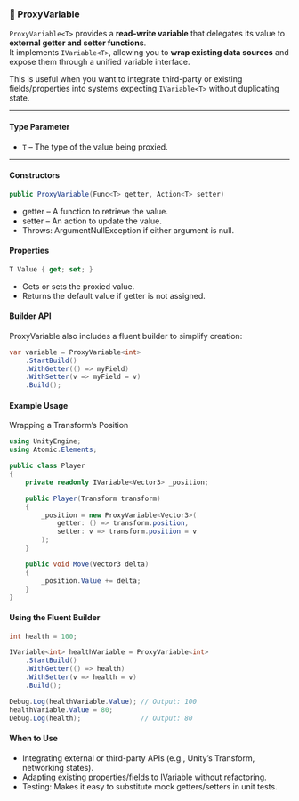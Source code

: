 ### 🧩 ProxyVariable<T>

`ProxyVariable<T>` provides a **read-write variable** that delegates its value to **external getter and setter functions**.  
It implements `IVariable<T>`, allowing you to **wrap existing data sources** and expose them through a unified variable interface.

This is useful when you want to integrate third-party or existing fields/properties into systems expecting `IVariable<T>` without duplicating state.

---

#### Type Parameter
- `T` – The type of the value being proxied.

---

#### Constructors

```csharp
public ProxyVariable(Func<T> getter, Action<T> setter)
```
- getter – A function to retrieve the value.
- setter – An action to update the value.
- Throws: ArgumentNullException if either argument is null.

#### Properties
```csharp
T Value { get; set; }
```
- Gets or sets the proxied value.
- Returns the default value if getter is not assigned.

#### Builder API
ProxyVariable<T> also includes a fluent builder to simplify creation:

```csharp
var variable = ProxyVariable<int>
    .StartBuild()
    .WithGetter(() => myField)
    .WithSetter(v => myField = v)
    .Build();
```

#### Example Usage
Wrapping a Transform’s Position

```csharp
using UnityEngine;
using Atomic.Elements;

public class Player
{
    private readonly IVariable<Vector3> _position;

    public Player(Transform transform)
    {
        _position = new ProxyVariable<Vector3>(
            getter: () => transform.position,
            setter: v => transform.position = v
        );
    }

    public void Move(Vector3 delta)
    {
        _position.Value += delta;
    }
}
```
#### Using the Fluent Builder

```csharp
int health = 100;

IVariable<int> healthVariable = ProxyVariable<int>
    .StartBuild()
    .WithGetter(() => health)
    .WithSetter(v => health = v)
    .Build();

Debug.Log(healthVariable.Value); // Output: 100
healthVariable.Value = 80;
Debug.Log(health);               // Output: 80
```

#### When to Use
- Integrating external or third-party APIs (e.g., Unity’s Transform, networking states).
- Adapting existing properties/fields to IVariable<T> without refactoring.
- Testing: Makes it easy to substitute mock getters/setters in unit tests.